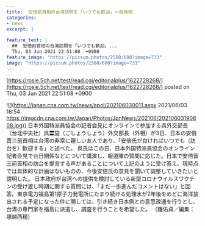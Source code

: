 ```yaml
---
title:  安倍前首相の台湾訪問を「いつでも歓迎」＝呉外相  
categories:
- news
excerpt: |
  
feature_text: |
  ##  安倍前首相の台湾訪問を「いつでも歓迎」...
  Thu, 03 Jun 2021 22:51:08  +0900
feature_image: "https://picsum.photos/2560/600?image=733"
image: "https://picsum.photos/2560/600?image=733"
---
```


[https://rosie.5ch.net/test/read.cgi/editorialplus/1622728268/](https://rosie.5ch.net/test/read.cgi/editorialplus/1622728268/)
posted on Thu, 03 Jun 2021 22:51:08  +0900

<!--more-->

![](https://japan.cna.com.tw/news/apol/202106030011.aspx 2021/06/03 18:54 [https://imgcdn.cna.com.tw/Japan/Photos/JpnNews/202106/20210603190808.jpg)](https://imgcdn.cna.com.tw/Japan/Photos/JpnNews/202106/20210603190808.jpg)) 日本外国特派員協会の記者会見にオンラインで参加する呉外交部長 （台北中央社）呉〓燮（ごしょうしょう）外交部長（外相）が3日、日本の安倍晋三前首相は台湾の非常に親しい友人であり、「安倍氏が良ければいつでも（訪台を）歓迎する」と述べた。 呉氏はこの日、日本外国特派員協会のオンライン記者会見で台日関係などについて講演し、報道陣の質問に応じた。日本で安倍晋三前首相の訪台を提言する声があることについて上記のように受け答え、現時点では具体的な計画はないものの、今後安倍氏の意見を聞いて調整していきたいと説明した。 日本政府が台湾への提供を検討している新型コロナウイルスワクチンの受け渡し時期に関する質問には、「まだ一歩進んだコメントはない」と回答。東京電力福島第1原子力発電所にたまり続ける処理水が2年後をめどに海洋放出される予定になった件に関しては、引き続き日本側との意思疎通を行うとし、台湾の専門家を福島に派遣し、調査を行うことを希望した。 （鍾佑貞／編集：塚越西穂）
